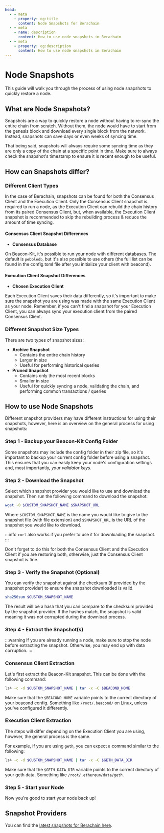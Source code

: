 ```yaml
---
head:
  - - meta
    - property: og:title
      content: Node Snapshots for Berachain
  - - meta
    - name: description
      content: How to use node snapshots in Berachain
  - - meta
    - property: og:description
      content: How to use node snapshots in Berachain
---
```


<script setup>
    import config from '@berachain/config/constants.json';
    import AddNetwork from '@berachain/ui/AddNetwork';
    import CopyToClipboard from '@berachain/ui/CopyToClipboard';
</script>

# Node Snapshots

This guide will walk you through the process of using node snapshots to quickly restore a node.

## What are Node Snapshots?

Snapshots are a way to quickly restore a node without having to re-sync the entire chain from scratch. Without them, the node would have to start from the genesis block and download every single block from the network. Instead, snapshots can save days or even weeks of syncing time.

That being said, snapshots will always require some syncing time as they are only a copy of the chain at a specific point in time. Make sure to always check the snapshot's timestamp to ensure it is recent enough to be useful.

## How can Snapshots differ?

### Different Client Types

In the case of Berachain, snapshots can be found for both the Consensus Client and the Execution Client. Only the Consensus Client snapshot is required to run a node, as the Execution Client can rebuild the chain history from its paired Consensus Client, but, when available, the Execution Client snapshot is recommended to skip the rebuilding process & reduce the amount of time syncing.

#### Consensus Client Snapshot Differences

- **Consensus Database**

On Beacon-Kit, it's possible to run your node with different databases. The default is `pebbledb`, but it's also possible to use others (the full list can be found in the config.toml file after you initialize your client with beacond).

#### Execution Client Snapshot Differences

- **Chosen Execution Client**

Each Execution Client saves their data differently, so it's important to make sure the snapshot you are using was made with the same Execution Client as your node. Remember, if you can't find a snapshot for your Execution Client, you can always sync your execution client from the paired Consensus Client.

### Different Snapshot Size Types

There are two types of snapshot sizes:

- **Archive Snapshot**
  - Contains the entire chain history
  - Larger in size
  - Useful for performing historical queries
- **Pruned Snapshot**
  - Contains only the most recent blocks
  - Smaller in size
  - Useful for quickly syncing a node, validating the chain, and performing common transactions / queries

## How to use Node Snapshots

Different snapshot providers may have different instructions for using their snapshots, however, here is an overview on the general process for using snapshots:

### Step 1 - Backup your Beacon-Kit Config Folder

Some snapshots may include the config folder in their zip file, so it's important to backup your current config folder before using a snapshot. This ensures that you can easily keep your node's configuration settings and, most importantly, *your validator keys*.

### Step 2 - Download the Snapshot

Select which snapshot provider you would like to use and download the snapshot. Then run the following command to download the snapshot:

```bash
wget -O $CUSTOM_SNAPSHOT_NAME $SNAPSHOT_URL
```

Where `$CUSTOM_SNAPSHOT_NAME` is the name you would like to give to the snapshot file (with file extension) and `$SNAPSHOT_URL` is the URL of the snapshot you would like to download.

:::info
`curl` also works if you prefer to use it for downloading the snapshot.
:::

Don't forget to do this for both the Consensus Client and the Execution Client if you are restoring both, otherwise, just the Consensus Client snapshot is fine.

### Step 3 - Verify the Snapshot (Optional)

You can verify the snapshot against the checksum (if provided by the snapshot provider) to ensure the snapshot downloaded is valid.

```bash
sha256sum $CUSTOM_SNAPSHOT_NAME
```

The result will be a hash that you can compare to the checksum provided by the snapshot provider. If the hashes match, the snapshot is valid meaning it was not corrupted during the download process.

### Step 4 - Extract the Snapshot(s)

:::warning
If you are already running a node, make sure to stop the node before extracting the snapshot. Otherwise, you may end up with data corruption.
:::

### Consensus Client Extraction

Let's first extract the Beacon-Kit snapshot. This can be done with the following command:

```bash
lz4 -c -d $CUSTOM_SNAPSHOT_NAME | tar -x -C $BEACOND_HOME
```

Make sure that the `$BEACOND_HOME` variable points to the correct directory of your beacond config. Something like `/root/.beacond/` on Linux, unless you've configured it differently.


### Execution Client Extraction

The steps will differ depending on the Execution Client you are using, however, the general process is the same.

For example, if you are using `geth`, you can expect a command similar to the following:

```bash
lz4 -c -d $CUSTOM_SNAPSHOT_NAME | tar -x -C $GETH_DATA_DIR
```

Make sure that the `$GETH_DATA_DIR` variable points to the correct directory of your geth data. Something like `/root/.ethereum/data/geth`.

### Step 5 - Start your Node

Now you're good to start your node back up!


## Snapshot Providers

You can find the [latest snapshots for Berachain here](https://github.com/berachain/beacon-kit/blob/main/testing/networks/80084/snapshots.md).